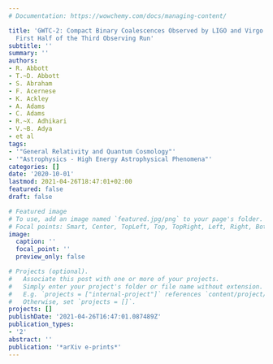 ```yaml
---
# Documentation: https://wowchemy.com/docs/managing-content/

title: 'GWTC-2: Compact Binary Coalescences Observed by LIGO and Virgo During the
  First Half of the Third Observing Run'
subtitle: ''
summary: ''
authors:
- R. Abbott
- T.~D. Abbott
- S. Abraham
- F. Acernese
- K. Ackley
- A. Adams
- C. Adams
- R.~X. Adhikari
- V.~B. Adya
- et al
tags:
- '"General Relativity and Quantum Cosmology"'
- '"Astrophysics - High Energy Astrophysical Phenomena"'
categories: []
date: '2020-10-01'
lastmod: 2021-04-26T18:47:01+02:00
featured: false
draft: false

# Featured image
# To use, add an image named `featured.jpg/png` to your page's folder.
# Focal points: Smart, Center, TopLeft, Top, TopRight, Left, Right, BottomLeft, Bottom, BottomRight.
image:
  caption: ''
  focal_point: ''
  preview_only: false

# Projects (optional).
#   Associate this post with one or more of your projects.
#   Simply enter your project's folder or file name without extension.
#   E.g. `projects = ["internal-project"]` references `content/project/deep-learning/index.md`.
#   Otherwise, set `projects = []`.
projects: []
publishDate: '2021-04-26T16:47:01.087489Z'
publication_types:
- '2'
abstract: ''
publication: '*arXiv e-prints*'
---
```

